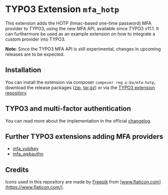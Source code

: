 # TYPO3 Extension ``mfa_hotp``

This extension adds the HOTP (hmac-based one-time password) MFA provider to
TYPO3, using the new MFA API, available since TYPO3 v11.1. It can furthermore
be used as an example extension on how to integrate a custom provider into TYPO3.

**Note**: Since the TYPO3 MFA API is still experimental, changes in upcoming releases
are to be expected.

## Installation

You can install the extension via composer ``composer req o-ba/mfa-hotp``,
download the release packages ([zip](https://github.com/o-ba/hotp/archive/0.1.0.zip),
[tar.gz](https://github.com/o-ba/hotp/archive/0.1.0.tar.gz)) or via the
[TYPO3 extension repository](https://extensions.typo3.org/extension/tailor_ext/).

## TYPO3 and multi-factor authentication

You can read more about the implementation in the official
[changelog](https://docs.typo3.org/c/typo3/cms-core/master/en-us/Changelog/11.1/Feature-93526-MultiFactorAuthentication.html).

## Further TYPO3 extensions adding MFA providers

* [mfa_yubikey](https://github.com/derhansen/mfa_yubikey)
* [mfa_webauthn](https://github.com/bnf/mfa_webauthn)

## Credits

Icons used in this repository are made by
[Freepik](https://www.flaticon.com/authors/freepik) from
[www.flaticon.com](https://www.flaticon.com/).
